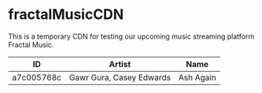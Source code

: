 # fractalMusicCDN
This is a temporary CDN for testing our upcoming music streaming platform Fractal Music.

| ID         | Artist                   | Name      |
| ---------- | ------------------------ | --------- |
| a7c005768c | Gawr Gura, Casey Edwards | Ash Again |
